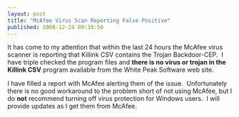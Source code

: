 ```yaml
---
layout: post
title: "McAfee Virus Scan Reporting False Positive"
published: 2008-12-24 09:38:50
---
```

It has come to my attention that within the last 24 hours the McAfee virus scanner is reporting that Killink CSV contains the Trojan Backdoor-CEP.  I have triple checked the program files and **there is no virus or trojan in the Killink CSV** program available from the White Peak Software web site. 

I have filled a report with McAfee alerting them of the issue.  Unfortunately there is no good workaround to the problem short of not using McAfee, but I do **not** recommend turning off virus protection for Windows users.  I will provide updates as I get them from McAfee. 
